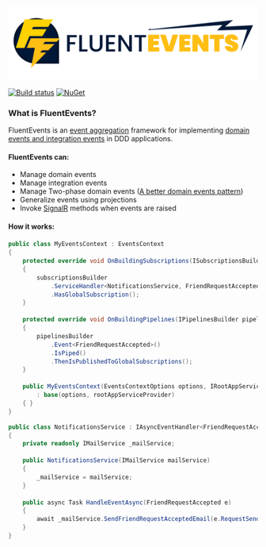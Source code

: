 ![FluentEvents logo](logo_extended.svg)

[![Build status](https://luca-s.visualstudio.com/FluentEvents/_apis/build/status/FluentEvents-CI)](https://luca-s.visualstudio.com/FluentEvents/_build/latest?definitionId=8) [![NuGet](https://img.shields.io/nuget/v/FluentEvents.svg)](https://www.nuget.org/packages/FluentEvents/)

### What is FluentEvents?
FluentEvents is an [event aggregation](https://martinfowler.com/eaaDev/EventAggregator.html) framework for implementing [domain events and integration events](https://docs.microsoft.com/en-us/dotnet/standard/microservices-architecture/microservice-ddd-cqrs-patterns/domain-events-design-implementation#domain-events-versus-integration-events) in DDD applications.

#### FluentEvents can:
- Manage domain events
- Manage integration events
- Manage Two-phase domain events ([A better domain events pattern](https://lostechies.com/jimmybogard/2014/05/13/a-better-domain-events-pattern/))
- Generalize events using projections
- Invoke [SignalR](https://github.com/aspnet/AspNetCore/tree/master/src/SignalR) methods when events are raised

#### How it works:

```csharp
public class MyEventsContext : EventsContext
{
    protected override void OnBuildingSubscriptions(ISubscriptionsBuilder subscriptionsBuilder)
    {
        subscriptionsBuilder
            .ServiceHandler<NotificationsService, FriendRequestAccepted>()
            .HasGlobalSubscription();
    }

    protected override void OnBuildingPipelines(IPipelinesBuilder pipelinesBuilder)
    {
        pipelinesBuilder
            .Event<FriendRequestAccepted>()
            .IsPiped()
            .ThenIsPublishedToGlobalSubscriptions();
    }
    
    public MyEventsContext(EventsContextOptions options, IRootAppServiceProvider rootAppServiceProvider) 
        : base(options, rootAppServiceProvider)
    { }
}
```

```csharp
public class NotificationsService : IAsyncEventHandler<FriendRequestAccepted>
{
    private readonly IMailService _mailService;

    public NotificationsService(IMailService mailService)
    {
        _mailService = mailService;
    }

    public async Task HandleEventAsync(FriendRequestAccepted e)
    {
        await _mailService.SendFriendRequestAcceptedEmail(e.RequestSender.EmailAddress, user.Id, user.Name);
    }
}
```
